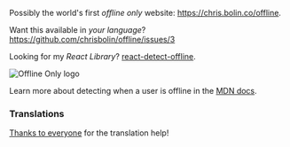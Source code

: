 Possibly the world's first *offline only* website: https://chris.bolin.co/offline.

Want this available in *your language*? https://github.com/chrisbolin/offline/issues/3

Looking for my *React Library*? [react-detect-offline](https://github.com/chrisbolin/react-detect-offline).

![Offline Only logo](https://chris.bolin.co/offline/preview.png)

Learn more about detecting when a user is offline in the [MDN docs](https://developer.mozilla.org/en-US/docs/Online_and_offline_events).

### Translations

[Thanks to everyone](https://github.com/chrisbolin/offline/issues/3) for the translation help!
